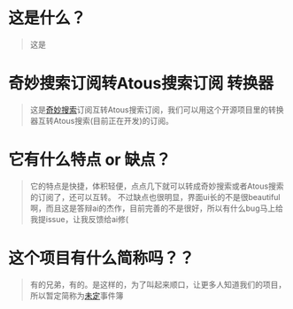 # 这是什么？

> 这是
# 奇妙搜索订阅转Atous搜索订阅 转换器
> 这是[奇妙搜索](https://www.magicalapk.com/app/share/app?id=15293)订阅互转Atous搜索订阅，我们可以用这个开源项目里的转换器互转Atous搜索(目前正在开发)的订阅。

# 它有什么特点 or 缺点？
> 它的特点是快捷，体积轻便，点点几下就可以转成奇妙搜索或者Atous搜索的订阅了，还可以互转。
> 不过缺点也很明显，界面ui长的不是很beautiful啊，而且这是答辩ai的杰作，目前完善的不是很好，所以有什么bug马上给我提issue，让我反馈给ai修(

# 这个项目有什么简称吗？？
>有的兄弟，有的。是这样的，为了叫起来顺口，让更多人知道我们的项目，所以暂定简称为[未定](https://github.com/Kauid323/MagicS-Reciprocal-AtousS/)事件簿

